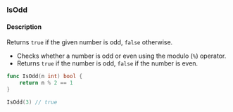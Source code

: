 ### IsOdd

#### Description

Returns `true` if the given number is odd, `false` otherwise.

- Checks whether a number is odd or even using the modulo (`%`) operator.
- Returns `true` if the number is odd, `false` if the number is even.

```go
func IsOdd(n int) bool {
	return n % 2 == 1
}
```

```go
IsOdd(3) // true
```
